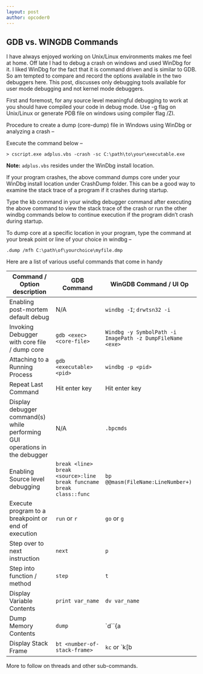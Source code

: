 ```yaml
---
layout: post
author: opcoder0
---
```


## GDB vs. WINGDB Commands

I have always enjoyed working on Unix/Linux environments makes me feel at home. Off late I had to debug a crash on windows and used WinDbg for it. I liked WinDbg for the fact that it is command driven and is similar to GDB. So am tempted to compare and record the options available in the two debuggers here. This post, discusses only debugging tools available for user mode debugging and not kernel mode debuggers.

First and foremost, for any source level meaningful debugging to work at you should have compiled your code in debug mode. Use -g flag on Unix/Linux or generate PDB file on windows using compiler flag /ZI.

Procedure to create a dump (core-dump) file in Windows using WinDbg or analyzing a crash –

Execute the command below –

```
> cscript.exe adplus.vbs -crash -sc C:\path\to\your\executable.exe
```

**Note:** `adplus.vbs` resides under the WinDbg install location.

If your program crashes, the above command dumps core under your WinDbg install location under CrashDump folder. This can be a good way to examine the stack trace of a program if it crashes during startup.

Type the kb command in your windbg debugger command after executing the above command to view the stack trace of the crash or run the other windbg commands below to continue execution if the program didn’t crash during startup.

To dump core at a specific location in your program, type the command at your break point or line of your choice in windbg –

```
.dump /mfh C:\path\of\yourchoice\myfile.dmp
```

Here are a list of various useful commands that come in handy

| Command / Option description                   | GDB Command              | WinGDB Command / UI Op                                     |
|------------------------------------------------|--------------------------|------------------------------------------------------------|
| Enabling post-mortem default debug             | N/A                      | `windbg -I`; `drwtsn32 -i`                                 |
| Invoking Debugger with core file / dump core   | `gdb <exec> <core-file>` | `Windbg -y SymbolPath -i ImagePath -z DumpFileName <exe>`  |
| Attaching to a Running Process                 | `gdb <executable> <pid>` | `windbg -p <pid>`                                          |
| Repeat Last Command                            | Hit enter key            | Hit enter key                                              |
| Display debugger command(s) while performing GUI operations in the debugger | N/A | `.bpcmds` | 
| Enabling Source level debugging | `break <line>` `break <source>:line` `break funcname` `break class::func` | `bp @@masm(FileName:LineNumber+)` |
| Execute program to a breakpoint or end of execution | `run` or `r` | `go` or `g` |
| Step over to next instruction | `next` | `p` |
| Step into function / method   | `step` | `t` | 
| Display Variable Contents     | `print var_name` | `dv var_name` |
| Dump Memory Contents          | `dump` | `d``{a|b|c|d|D|f|p|q|u|w|W}`|
| Display Stack Frame           | `bt <number-of-stack-frame>` | `kc` or `k[b|p|P|v] [c] [n] [f] [L] [Frame Count]` |

More to follow on threads and other sub-commands.
